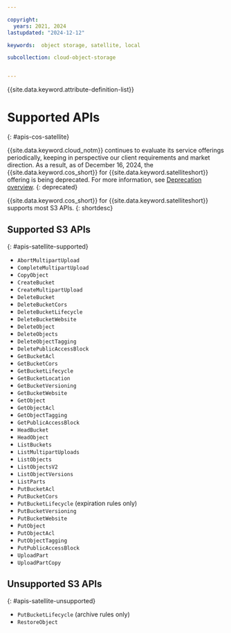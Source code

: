 ```yaml
---

copyright:
  years: 2021, 2024
lastupdated: "2024-12-12"

keywords:  object storage, satellite, local

subcollection: cloud-object-storage


---
```


{{site.data.keyword.attribute-definition-list}}

# Supported APIs
{: #apis-cos-satellite}


{{site.data.keyword.cloud_notm}} continues to evaluate its service offerings periodically, keeping in perspective our client requirements and market direction. As a result, as of December 16, 2024, the {{site.data.keyword.cos_short}} for {{site.data.keyword.satelliteshort}} offering is being deprecated. For more information, see [Deprecation overview](/docs-draft/cloud-object-storage?topic=cloud-object-storage-deprecation-cos-satellite).
{: deprecated}

{{site.data.keyword.cos_short}} for {{site.data.keyword.satelliteshort}} supports most S3 APIs.
{: shortdesc}

## Supported S3 APIs
{: #apis-satellite-supported}

* `AbortMultipartUpload`
* `CompleteMultipartUpload`
* `CopyObject`
* `CreateBucket`
* `CreateMultipartUpload`
* `DeleteBucket`
* `DeleteBucketCors`
* `DeleteBucketLifecycle`
* `DeleteBucketWebsite`
* `DeleteObject`
* `DeleteObjects`
* `DeleteObjectTagging`
* `DeletePublicAccessBlock`
* `GetBucketAcl`
* `GetBucketCors`
* `GetBucketLifecycle`
* `GetBucketLocation`
* `GetBucketVersioning`
* `GetBucketWebsite`
* `GetObject`
* `GetObjectAcl`
* `GetObjectTagging`
* `GetPublicAccessBlock`
* `HeadBucket`
* `HeadObject`
* `ListBuckets`
* `ListMultipartUploads`
* `ListObjects`
* `ListObjectsV2`
* `ListObjectVersions`
* `ListParts`
* `PutBucketAcl`
* `PutBucketCors`
* `PutBucketLifecycle` (expiration rules only)
* `PutBucketVersioning`
* `PutBucketWebsite`
* `PutObject`
* `PutObjectAcl`
* `PutObjectTagging`
* `PutPublicAccessBlock`
* `UploadPart`
* `UploadPartCopy`

## Unsupported S3 APIs
{: #apis-satellite-unsupported}

* `PutBucketLifecycle` (archive rules only)
* `RestoreObject`
